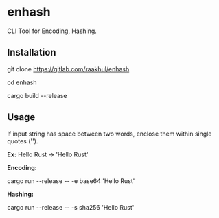 # enhash

CLI Tool for Encoding, Hashing.

## Installation

git clone https://gitlab.com/raakhul/enhash

cd enhash

cargo build --release

## Usage

If input string has space between two words, enclose them within single quotes ('').

**Ex:** Hello Rust -> 'Hello Rust'

**Encoding:**

cargo run --release -- -e base64 'Hello Rust'

**Hashing:**

cargo run --release -- -s sha256 'Hello Rust'
